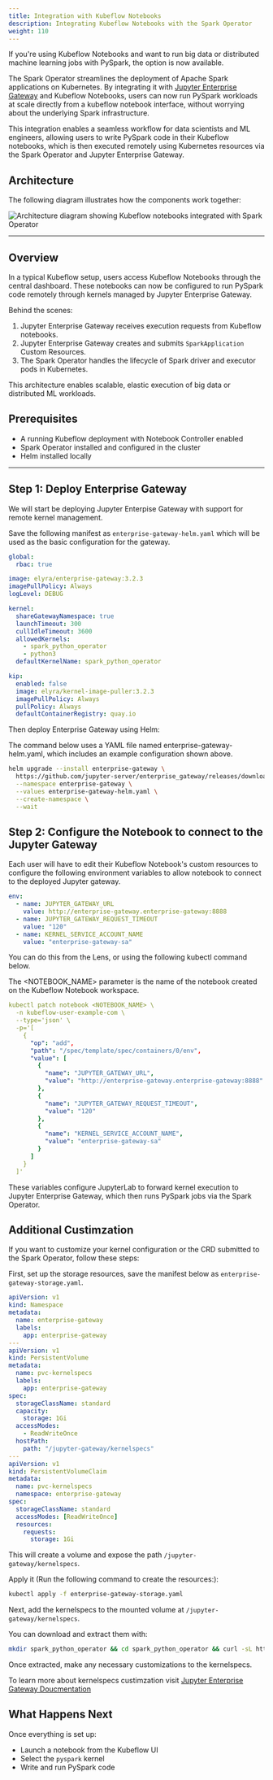 ```yaml
---
title: Integration with Kubeflow Notebooks
description: Integrating Kubeflow Notebooks with the Spark Operator
weight: 110
---
```


If you're using Kubeflow Notebooks and want to run big data or distributed machine learning jobs with PySpark, the option is now available.

The Spark Operator streamlines the deployment of Apache Spark applications on Kubernetes. By integrating it with [Jupyter Enterprise Gateway](https://github.com/jupyter-server/enterprise_gateway) and Kubeflow Notebooks, users can now run PySpark workloads at scale directly from a kubeflow notebook interface, without worrying about the underlying Spark infrastructure.

This integration enables a seamless workflow for data scientists and ML engineers, allowing users to write PySpark code in their Kubeflow notebooks, which is then executed remotely using Kubernetes resources via the Spark Operator and Jupyter Enterprise Gateway.

## Architecture

The following diagram illustrates how the components work together:

<img src="/docs/images/spark-operator/notebooks-spark.png" 
     alt="Architecture diagram showing Kubeflow notebooks integrated with Spark Operator" 
     class="mt-3 mb-3 border rounded">
</img>

---

## Overview

In a typical Kubeflow setup, users access Kubeflow Notebooks through the central dashboard. These notebooks can now be configured to run PySpark code remotely through kernels managed by Jupyter Enterprise Gateway.

Behind the scenes:

1. Jupyter Enterprise Gateway receives execution requests from Kubeflow notebooks.
2. Jupyter Enterprise Gateway creates and submits `SparkApplication` Custom Resources.
3. The Spark Operator handles the lifecycle of Spark driver and executor pods in Kubernetes.

This architecture enables scalable, elastic execution of big data or distributed ML workloads.

## Prerequisites

- A running Kubeflow deployment with Notebook Controller enabled
- Spark Operator installed and configured in the cluster
- Helm installed locally

---

## Step 1: Deploy Enterprise Gateway


We will start be deploying Jupyter Enterpise Gateway with support for remote kernel management.

Save the following manifest as `enterprise-gateway-helm.yaml` which will be used as the basic configuration for the gateway.

```yaml
global:
  rbac: true

image: elyra/enterprise-gateway:3.2.3
imagePullPolicy: Always
logLevel: DEBUG

kernel:
  shareGatewayNamespace: true
  launchTimeout: 300
  cullIdleTimeout: 3600
  allowedKernels:
    - spark_python_operator
    - python3
  defaultKernelName: spark_python_operator

kip:
  enabled: false
  image: elyra/kernel-image-puller:3.2.3
  imagePullPolicy: Always
  pullPolicy: Always
  defaultContainerRegistry: quay.io

```

Then deploy Enterprise Gateway using Helm:

The command below uses a YAML file named enterprise-gateway-helm.yaml, which includes an example configuration shown above.

```bash
helm upgrade --install enterprise-gateway \
  https://github.com/jupyter-server/enterprise_gateway/releases/download/v3.2.3/jupyter_enterprise_gateway_helm-3.2.3.tar.gz \
  --namespace enterprise-gateway \
  --values enterprise-gateway-helm.yaml \
  --create-namespace \
  --wait

```

## Step 2: Configure the Notebook to connect to the Jupyter Gateway

Each user will have to edit their Kubeflow Notebook's custom resources to configure the following environment variables to allow notebook to connect to the deployed Jupyter gateway.
    
```yaml
env:
  - name: JUPYTER_GATEWAY_URL
    value: http://enterprise-gateway.enterprise-gateway:8888
  - name: JUPYTER_GATEWAY_REQUEST_TIMEOUT
    value: "120"
  - name: KERNEL_SERVICE_ACCOUNT_NAME
    value: "enterprise-gateway-sa"

```

You can do this from the Lens, or using the following kubectl command below.

The <NOTEBOOK_NAME> parameter is the name of the notebook created on the Kubeflow Notebook workspace.

```yaml
kubectl patch notebook <NOTEBOOK_NAME> \
  -n kubeflow-user-example-com \
  --type='json' \
  -p='[
    {
      "op": "add",
      "path": "/spec/template/spec/containers/0/env",
      "value": [
        {
          "name": "JUPYTER_GATEWAY_URL",
          "value": "http://enterprise-gateway.enterprise-gateway:8888"
        },
        {
          "name": "JUPYTER_GATEWAY_REQUEST_TIMEOUT",
          "value": "120"
        },
        {
          "name": "KERNEL_SERVICE_ACCOUNT_NAME",
          "value": "enterprise-gateway-sa"
        }
      ]
    }
  ]'

```

These variables configure JupyterLab to forward kernel execution to Jupyter Enterprise Gateway, which then runs PySpark jobs via the Spark Operator.

## Additional Custimzation

If you want to customize your kernel configuration or the CRD submitted to the Spark Operator, follow these steps:

First, set up the storage resources, save the manifest below as `enterprise-gateway-storage.yaml`.

```yaml
apiVersion: v1
kind: Namespace
metadata:
  name: enterprise-gateway
  labels:
    app: enterprise-gateway
---
apiVersion: v1
kind: PersistentVolume
metadata:
  name: pvc-kernelspecs
  labels:
    app: enterprise-gateway
spec:
  storageClassName: standard
  capacity:
    storage: 1Gi
  accessModes:
    - ReadWriteOnce
  hostPath:
    path: "/jupyter-gateway/kernelspecs"
---
apiVersion: v1
kind: PersistentVolumeClaim
metadata:
  name: pvc-kernelspecs
  namespace: enterprise-gateway
spec:
  storageClassName: standard
  accessModes: [ReadWriteOnce]
  resources:
    requests:
      storage: 1Gi
```

This will create a volume and expose the path `/jupyter-gateway/kernelspecs`.

Apply it (Run the following command to create the resources:):

```bash
kubectl apply -f enterprise-gateway-storage.yaml
```

Next, add the kernelspecs to the mounted volume at `/jupyter-gateway/kernelspecs`.

You can download and extract them with:
```bash
mkdir spark_python_operator && cd spark_python_operator && curl -sL https://github.com/jupyter-server/enterprise_gateway/releases/download/v3.2.3/jupyter_enterprise_gateway_kernelspecs_kubernetes-3.2.3.tar.gz | tar -xz --strip-components=1 "spark_python_operator/*" 
```
Once extracted, make any necessary customizations to the kernelspecs.

To learn more about kernelspecs custimzation visit [Jupyter Enterprise Gateway Doucmentation](jupyter-enterprise-gateway.readthedocs.io/en/latest/)

## What Happens Next

Once everything is set up:

- Launch a notebook from the Kubeflow UI
- Select the `pyspark` kernel
- Write and run PySpark code



